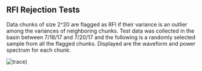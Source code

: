 
## RFI Rejection Tests

Data chunks of size 2^20 are flagged as RFI if their variance is an outlier among the variances of neighboring chunks. 
Test data was collected in the basin between 7/18/17 and 7/20/17 and the following is a randomly selected sample from all the flagged chunks. Displayed are the waveform and power spectrum for each chunk:

![trace](170720_0200_0_spectrum))





